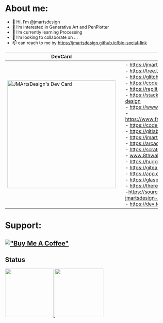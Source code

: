 <!---
jmartsdesign/jmartsdesign is a ✨ special ✨ repository because its `README.md` (this file) appears on your GitHub profile.
You can click the Preview link to take a look at your changes.
--->
# About me:
- 👋 Hi, I’m @jmartsdesign
- 👀 I’m interested in Generative Art and PenPlotter
- 🌱 I’m currently learning Processing
- 💞️ I’m looking to collaborate on ...
- 📫 can reach to me by https://jmartsdesign.github.io/bio-social-link

| DevCard                                                                                                                                                                                	|   	| Ohters sites:                                                                                                                                                                                                                                                                                                                                                                                                                                                                                                                                                                                                                                                                                                                                                                                                                                                             	|
|----------------------------------------------------------------------------------------------------------------------------------------------------------------------------------------	|---	|---------------------------------------------------------------------------------------------------------------------------------------------------------------------------------------------------------------------------------------------------------------------------------------------------------------------------------------------------------------------------------------------------------------------------------------------------------------------------------------------------------------------------------------------------------------------------------------------------------------------------------------------------------------------------------------------------------------------------------------------------------------------------------------------------------------------------------------------------------------------------	|
| <a href="https://app.daily.dev/jmartsdesign"><img src="https://api.daily.dev/devcards/v2/rdAUSkyxWHl85MVFhWYVY.png?type=default&r=wgk" width="356" alt="JMArtsDesign's Dev Card"/></a> 	|   	| - https://jmartsdesign.gitbook.io/home<br>- https://tree.taiga.io/profile/jmartsdesign<br>- https://glitch.com/@jmartsdesign<br>- https://codepen.io/jmartsdesign<br>- https://replit.com/@jmartsdesign<br>- https://stackoverflow.com/users/21756425/jmarts-design<br>- https://www.codecademy.com/profiles/JMArtsDesign<br>- https://www.freecodecamp.org/portuguese/JMArtsDesign<br>- https://codesandbox.io/u/jmartsdesign<br>- https://gitlab.com/jmartsdesign<br>- https://jmartsdesign.neocities.org/<br>- https://arcade.makecode.com/#<br>- https://scratch.mit.edu/users/JMArtsDesign/<br>- www.8thwall.com/jmartsdesign<br>- https://huggingface.co/JMArts<br>- https://gitea.com/jmartsdesign<br>- https://app.edublocks.org/jmartsdesign<br>- https://glasp.co/jmartsdesign<br>- https://theresanaiforthat.com/@jmartsdesign<br>-https://sourcegraph.com/users/57221659-jmartsdesign-oulxy/profile<br> - https://dev.to/jmartsdesign 	|

# Support:
[!["Buy Me A Coffee"](https://www.buymeacoffee.com/assets/img/custom_images/orange_img.png)](https://www.buymeacoffee.com/jmartsdesign)
---

<div><h2>Status</h2></div>
<div allign="center">
    <a href="https://github.com/jmartsdesign">
  <img height="160em" width="" src="https://github-readme-stats.vercel.app/api?username=jmartsdesign&show_icons=true&theme=dracula&include_all_commits=true&count_private=true"/> 
      <img height="160em" src="https://github-readme-stats.vercel.app/api/top-langs/?username=jmartsdesign&layout=compact&langs_count=7&theme=dracula"/>   
</div>  
